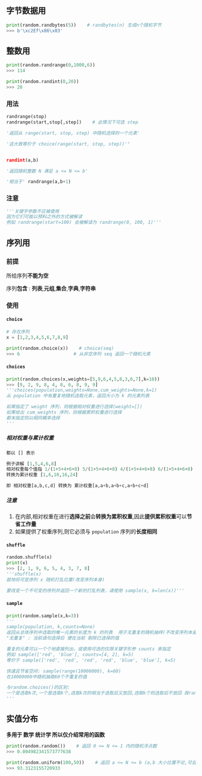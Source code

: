 ## 字节数据用

```python
print(random.randbytes(5))    # randbytes(n) 生成n个随机字节
>>> b'\xc2Ef\x86\x03'
```

## 整数用

```python
print(random.randrange(0,1000,6))
>>> 114

print(random.randint(0,20))
>>> 20
```

### 用法

```python
randrange(stop)
randrange(start,stop[,step])    # 此情况下可选 step

'返回从 range(start, stop, step) 中随机选择的一个元素'

'这大致等价于 choice(range(start, stop, step))''


randint(a,b)

'返回随机整数 N 满足 a <= N <= b'

'相当于' randrange(a,b+1)
```

### 注意

```python
'''关键字参数不应被使用
因为它们可能以预料之外的方式被解读 
例如 randrange(start=100) 会被解读为 randrange(0, 100, 1)'''
```

## 序列用

### 前提

所给序列**不能为空**

序列**包含** : **列表**,**元组**,**集合**,**字典**,**字符串**

### 使用

#### `choice`

```python
# 存在序列
x = [1,2,3,4,5,6,7,8,9]
```

```python
print(random.choice(x))    # choice(seq) 
>>> 6                    # 从非空序列 seq 返回一个随机元素
```

#### `choices`

```python
print(random.choices(x,weights=[5,9,6,4,5,8,3,6,7],k=10))
>>> [9, 2, 9, 8, 4, 8, 6, 8, 9, 9]
'''choices(population,weights=None,cum_weights=None,k=1)
从 population 中有重复地随机选取元素，返回大小为 k 的元素列表

如果指定了 weight 序列，则根据相对权重进行选择(weight=[])
如果给出 cum_weights 序列，则根据累积权重进行选择
都未指定则以相同概率选择
'''
```

##### 相对权重与累计权重

```python
都以 [] 表示

例子讲解 [1,5,4,6,8]
相对权重每个值指 1/(1+5+4+6+8) 5/(1+5+4+6+8) 4/(1+5+4+6+8) 6/(1+5+4+6+8) 8/(1+5+4+6+8)
转换为累计权重 [1,6,10,16,24]

即 相对权重[a,b,c,d] 转换为 累计权重[a,a+b,a+b+c,a+b+c+d]
```

##### 注意

1. 在内部,相对权重在进行**选择之前**会**转换为累积权重**,因此**提供累积权重**可以**节省工作量**
2. 如果提供了权重序列,则它必须与 `population` 序列的**长度相同**

#### `shuffle`

```python
random.shuffle(x)
print(x)
>>> [2, 1, 9, 6, 5, 4, 3, 7, 8]
'''shuffle(x)
就地将可变序列 x 随机打乱位置(改变序列本身)

要改变一个不可变的序列并返回一个新的打乱列表，请使用 sample(x, k=len(x))'''
```

#### `sample`

```python
print(random.sample(x,k=3))
'''
sample(population, k,counts=None)
返回从总体序列中选取的唯一元素的长度为 k 的列表  用于无重复的随机抽样(不改变序列本身)
"无重复" : 当前语句选择后 便在当前 剔除已选择的值

重复的元素可以一个个地直接列出，或使用可选的仅限关键字形参 counts 来指定  
例如 sample(['red', 'blue'], counts=[4, 2], k=5) 
等价于 sample(['red', 'red', 'red', 'red', 'blue', 'blue'], k=5)

快速且节省空间: sample(range(10000000), k=60)
在10000000中随机抽取60个不重复的值

与random.choices()的区别:
一个是选取k次,一个是选取k个,选取k次的相当于选取后又放回,选取k个则选取后不放回 故random.sample()的k值不能超出集群的元素个数
'''
```

## 实值分布

**多用于 数学 统计学 所以仅介绍常用的函数**

```python
print(random.random())    # 返回 0 <= N <= 1 内的随机浮点数
>>> 0.004982341573777638
```

```python
print(random.uniform(100,50))    # 返回 a <= N <= b (a,b 大小位置不论,可自动更换)
>>> 93.3123155720933
```
